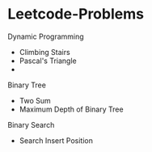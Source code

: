 # Leetcode-Problems

Dynamic Programming 
 - Climbing Stairs
 - Pascal's Triangle
 - 

Binary Tree
 - Two Sum
 - Maximum Depth of Binary Tree

Binary Search
 - Search Insert Position
